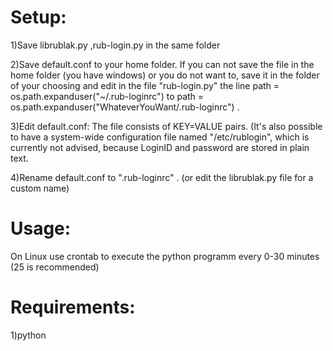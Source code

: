 Setup:
======

1)Save librublak.py ,rub-login.py in the same folder

2)Save default.conf to your home folder. If you can not save the file in the home folder (you have windows) or you do not want to, save it in the folder of your choosing and edit in the file "rub-login.py" the line   path = os.path.expanduser("~/.rub-loginrc")   to   path = os.path.expanduser("WhateverYouWant/.rub-loginrc")    .

3)Edit default.conf: The file consists of KEY=VALUE pairs. (It's also possible to have a system-wide configuration file named "/etc/rublogin", which is currently not advised, because LoginID and password are stored in plain text.

4)Rename default.conf to ".rub-loginrc" . (or edit the librublak.py file for a custom name)

Usage:
======

On Linux use crontab to execute the python programm every 0-30 minutes (25 is recommended)

       
Requirements:
=============

1)python
